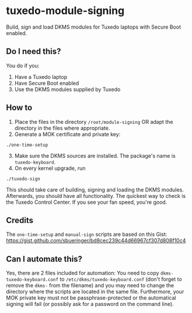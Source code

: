 # tuxedo-module-signing
Build, sign and load DKMS modules for Tuxedo laptops with Secure Boot enabled.

## Do I need this?
You do if you:
1. Have a Tuxedo laptop
2. Have Secure Boot enabled
3. Use the DKMS modules supplied by Tuxedo

## How to
1. Place the files in the directory `/root/module-signing` OR adapt the directory in the files where appropriate.
2. Generate a MOK certificate and private key:
```
./one-time-setup
```
3. Make sure the DKMS sources are installed. The package's name is `tuxedo-keyboard`.
4. On every kernel upgrade, run
```
./tuxedo-sign
```
This should take care of building, signing and loading the DKMS modules. Afterwards, you should have all functionality. The quickest way to check is the Tuxedo Control Center. If you see your fan speed, you're good.

## Credits
The `one-time-setup` and `manual-sign` scripts are based on this Gist:
https://gist.github.com/sbueringer/bd8cec239c44d66967cf307d808f10c4

## Can I automate this?
Yes, there are 2 files included for automation: You need to copy `dkms-tuxedo-keyboard.conf` to `/etc/dkms/tuxedo-keyboard.conf` (don't forget to remove the `dkms-` from the filename) and you may need to change the directory where the scripts are located in the same file. Furthermore, your MOK private key must not be passphrase-protected or the automatical signing will fail (or possibly ask for a password on the command line).
